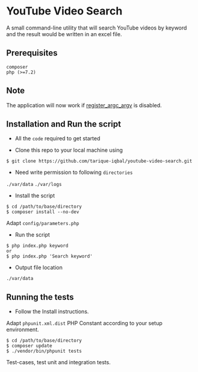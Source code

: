 # YouTube Video Search
A small command-line utility that will search YouTube videos by keyword and the result would be written in an excel file.

## Prerequisites

```
composer
php (>=7.2)
```

## Note
The application will now work if [register_argc_argv](http://php.net/manual/en/ini.core.php#ini.register-argc-argv) is disabled.

## Installation and Run the script

- All the `code` required to get started

- Clone this repo to your local machine using
```shell
$ git clone https://github.com/tarique-iqbal/youtube-video-search.git
```

- Need write permission to following `directories`

`./var/data` `./var/logs` 

- Install the script

```shell
$ cd /path/to/base/directory
$ composer install --no-dev
```

Adapt `config/parameters.php`

- Run the script

```shell
$ php index.php keyword
or
$ php index.php 'Search keyword'
```

- Output file location

`./var/data`

## Running the tests

- Follow the Install instructions.

Adapt `phpunit.xml.dist` PHP Constant according to your setup environment.

```shell
$ cd /path/to/base/directory
$ composer update
$ ./vendor/bin/phpunit tests
```

Test-cases, test unit and integration tests.
